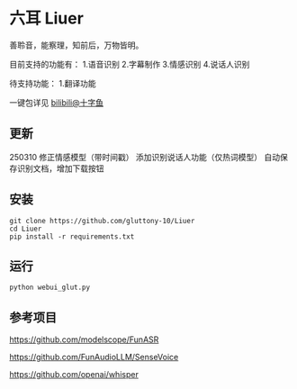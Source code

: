 # 六耳 Liuer
善聆音，能察理，知前后，万物皆明。

目前支持的功能有：
1.语音识别
2.字幕制作
3.情感识别
4.说话人识别

待支持功能：
1.翻译功能

一键包详见 [bilibili@十字鱼](https://space.bilibili.com/893892)
## 更新
250310 修正情感模型（带时间戳） 添加识别说话人功能（仅热词模型） 自动保存识别文档，增加下载按钮
## 安装
```
git clone https://github.com/gluttony-10/Liuer
cd Liuer
pip install -r requirements.txt
```
## 运行
```
python webui_glut.py
```
## 参考项目
https://github.com/modelscope/FunASR

https://github.com/FunAudioLLM/SenseVoice

https://github.com/openai/whisper
